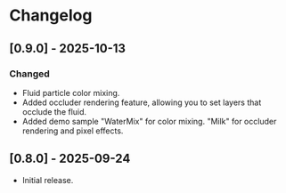 # Changelog

## [0.9.0] - 2025-10-13
### Changed
- Fluid particle color mixing.
- Added occluder rendering feature, allowing you to set layers that occlude the fluid.
- Added demo sample "WaterMix" for color mixing. "Milk" for occluder rendering and pixel effects.

## [0.8.0] - 2025-09-24
- Initial release.